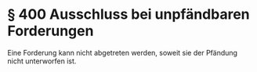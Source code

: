 # § 400 Ausschluss bei unpfändbaren Forderungen
Eine Forderung kann nicht abgetreten werden, soweit sie der Pfändung nicht unterworfen ist.